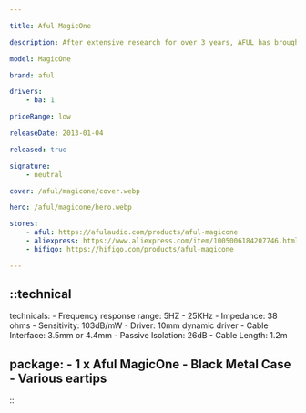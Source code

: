 ```yaml
---

title: Aful MagicOne

description: After extensive research for over 3 years, AFUL has brought us the all-new MagicOne. They have developed a specially customized full-frequency balanced armature driver with premium materials and a meticulous construction process. AFUL has also implemented its newly developed technologies including SE-Math Electro-Acoustic Intermodulation, and Nautilius Acoustic Maze. These help the pair to achieve true high-resolution sound performance. Get the correct tone, and experience an exquisite sound with the AFUL MagicOne!

model: MagicOne

brand: aful

drivers: 
    - ba: 1

priceRange: low

releaseDate: 2013-01-04

released: true

signature:
    - neutral

cover: /aful/magicone/cover.webp

hero: /aful/magicone/hero.webp

stores:
    - aful: https://afulaudio.com/products/aful-magicone
    - aliexpress: https://www.aliexpress.com/item/1005006184207746.html
    - hifigo: https://hifigo.com/products/aful-magicone

---
```



::technical
---
technicals:
    - Frequency response range: 5HZ - 25KHz
    - Impedance: 38 ohms
    - Sensitivity: 103dB/mW
    - Driver: 10mm dynamic driver
    - Cable Interface: 3.5mm or 4.4mm
    - Passive Isolation: 26dB
    - Cable Length: 1.2m

package: 
    - 1 x Aful MagicOne
    - Black Metal Case
    - Various eartips
---
::